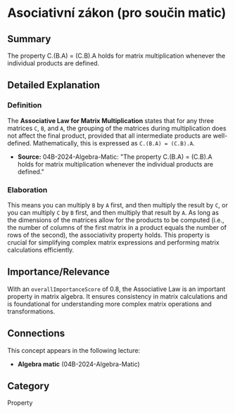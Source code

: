 # Asociativní zákon (pro součin matic)

## Summary
The property C.(B.A) = (C.B).A holds for matrix multiplication whenever the individual products are defined.

## Detailed Explanation
### Definition
The **Associative Law for Matrix Multiplication** states that for any three matrices `C`, `B`, and `A`, the grouping of the matrices during multiplication does not affect the final product, provided that all intermediate products are well-defined. Mathematically, this is expressed as `C.(B.A) = (C.B).A`.

*   **Source:** 04B-2024-Algebra-Matic: "The property C.(B.A) = (C.B).A holds for matrix multiplication whenever the individual products are defined."

### Elaboration
This means you can multiply `B` by `A` first, and then multiply the result by `C`, or you can multiply `C` by `B` first, and then multiply that result by `A`. As long as the dimensions of the matrices allow for the products to be computed (i.e., the number of columns of the first matrix in a product equals the number of rows of the second), the associativity property holds. This property is crucial for simplifying complex matrix expressions and performing matrix calculations efficiently.

## Importance/Relevance
With an `overallImportanceScore` of 0.8, the Associative Law is an important property in matrix algebra. It ensures consistency in matrix calculations and is foundational for understanding more complex matrix operations and transformations.

## Connections
This concept appears in the following lecture:
*   **Algebra matic** (04B-2024-Algebra-Matic)

## Category
Property